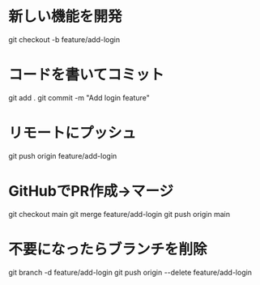 # 新しい機能を開発
git checkout -b feature/add-login

# コードを書いてコミット
git add .
git commit -m "Add login feature"

# リモートにプッシュ
git push origin feature/add-login

# GitHubでPR作成→マージ
git checkout main
git merge feature/add-login
git push origin main

# 不要になったらブランチを削除
git branch -d feature/add-login
git push origin --delete feature/add-login
